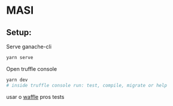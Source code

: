 # MASI

## Setup:

Serve ganache-cli
```sh
yarn serve
```

Open truffle console
```sh
yarn dev
# inside truffle console run: test, compile, migrate or help
```

<!-- https://www.youtube.com/watch?v=KT5PdaFpuvY&list=PLS5SEs8ZftgWFuKg2wbm_0GLV0Tiy1R-n&index=6 -->

usar o [waffle](https://ethereum-waffle.readthedocs.io/en/latest/getting-started.html#writing-tests) pros tests
